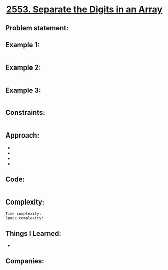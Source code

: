 <h1 align="center"><a href="https://leetcode.com/problems/separate-the-digits-in-an-array/" target="_blank">2553. Separate the Digits in an Array</a></h1>

## Problem statement:


## Example 1:

```

```

## Example 2:

```

```


## Example 3:

```

```


## Constraints:

```

```


 

## Approach:

- 
  
- 
  
-
  
- 



## Code: 

```java

```







## Complexity:

```
Time complexity:  
Space complexity:
```

## Things I Learned:

- 
  


## Companies:

```

```





